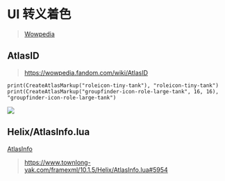 # UI 转义着色
> [Wowpedia](https://wowpedia.fandom.com/wiki/UI_escape_sequences)

## AtlasID

> https://wowpedia.fandom.com/wiki/AtlasID

```
print(CreateAtlasMarkup("roleicon-tiny-tank"), "roleicon-tiny-tank")
print(CreateAtlasMarkup("groupfinder-icon-role-large-tank", 16, 16), "groupfinder-icon-role-large-tank")
```

![](https://static.wikia.nocookie.net/wowpedia/images/a/a5/API_CreateAtlasMarkup.png/revision/latest?cb=20190811175205)

## Helix/AtlasInfo.lua

[AtlasInfo](../Codes/AtlasInfo.lua)

> https://www.townlong-yak.com/framexml/10.1.5/Helix/AtlasInfo.lua#5954